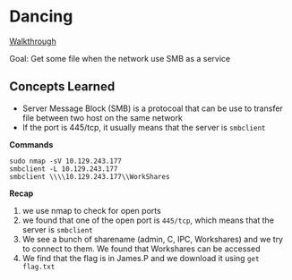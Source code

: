 # Dancing

[Walkthrough](blob:https://app.hackthebox.com/445b5843-e43d-4d9f-909d-869453f75330)


Goal: Get some file when the network use SMB as a service

## Concepts Learned

- Server Message Block (SMB) is a protocoal that can be use to transfer file 
  between two host on the same network
- If the port is 445/tcp, it usually means that the server is `smbclient`

**Commands**

```
sudo nmap -sV 10.129.243.177
smbclient -L 10.129.243.177
smbclient \\\\10.129.243.177\\WorkShares
```


**Recap**

1. we use nmap to check for open ports
2. we found that one of the open port is `445/tcp`, which means that the 
   server is `smbclient`
3. We see a bunch of sharename (admin, C, IPC, Workshares) and we try to connect 
   to them. We found that Workshares can be accessed
4. We find that the flag is in James.P and we download it using `get flag.txt`


